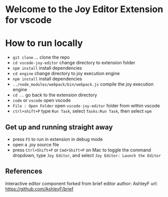 # Welcome to the Joy Editor Extension for vscode

# How to run locally
* `git clone` ...                           clone the repo
* `cd vscode-joy-editor`                    change directory to extension folder
* `npm install`                             install dependencies
* `cd engine`                               change directory to joy execution engine
* `npm install`                             install dependencies
* `../node_modules/webpack/bin/webpack.js`  compile the joy execution engine
* `cd ..`                                   go back to the extension directory
* `code` or `vscode`                        open vscode
* `File : Open Folder`                     open `vscode-joy-editor` folder from within vscode
* `ctrl+shift+P`                            type `Run Task`, select `Tasks:Run Task`, then select `npm`

## Get up and running straight away
* press `F5` to run in extension in debug mode
* open a .joy source file
* press `Ctrl+Shift+P` or `Cmd+Shift+P` on Mac to toggle the command dropdown,  type `Joy Editor`, and select `Joy Editor: Launch the Editor`

## References
Interactive editor component forked from brief editor
author: AshleyF url: https://github.com/AshleyF/brief